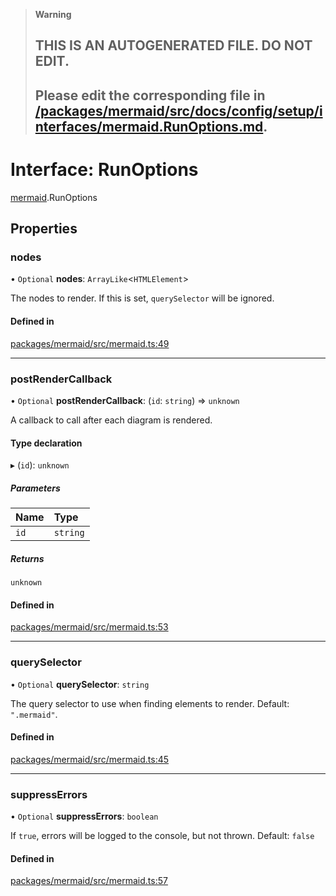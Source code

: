 > **Warning**
>
> ## THIS IS AN AUTOGENERATED FILE. DO NOT EDIT.
>
> ## Please edit the corresponding file in [/packages/mermaid/src/docs/config/setup/interfaces/mermaid.RunOptions.md](../../../../packages/mermaid/src/docs/config/setup/interfaces/mermaid.RunOptions.md).

# Interface: RunOptions

[mermaid](../modules/mermaid.md).RunOptions

## Properties

### nodes

• `Optional` **nodes**: `ArrayLike`<`HTMLElement`>

The nodes to render. If this is set, `querySelector` will be ignored.

#### Defined in

[packages/mermaid/src/mermaid.ts:49](https://github.com/mermaid-js/mermaid/blob/master/packages/mermaid/src/mermaid.ts#L49)

***

### postRenderCallback

• `Optional` **postRenderCallback**: (`id`: `string`) => `unknown`

A callback to call after each diagram is rendered.

#### Type declaration

▸ (`id`): `unknown`

##### Parameters

| Name | Type     |
| :--- | :------- |
| `id` | `string` |

##### Returns

`unknown`

#### Defined in

[packages/mermaid/src/mermaid.ts:53](https://github.com/mermaid-js/mermaid/blob/master/packages/mermaid/src/mermaid.ts#L53)

***

### querySelector

• `Optional` **querySelector**: `string`

The query selector to use when finding elements to render. Default: `".mermaid"`.

#### Defined in

[packages/mermaid/src/mermaid.ts:45](https://github.com/mermaid-js/mermaid/blob/master/packages/mermaid/src/mermaid.ts#L45)

***

### suppressErrors

• `Optional` **suppressErrors**: `boolean`

If `true`, errors will be logged to the console, but not thrown. Default: `false`

#### Defined in

[packages/mermaid/src/mermaid.ts:57](https://github.com/mermaid-js/mermaid/blob/master/packages/mermaid/src/mermaid.ts#L57)
